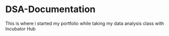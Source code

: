 # DSA-Documentation
This is where i started my portfolio while taking my data analysis class with Incubator Hub
